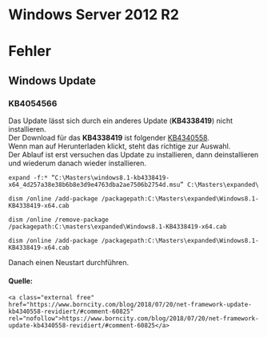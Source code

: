 # Windows Server 2012 R2

# <span class="mw-headline" id="bkmrk-fehler-1">Fehler</span>

## <span class="mw-headline" id="bkmrk-windows-update-1">Windows Update</span>

### <span class="mw-headline" id="bkmrk-kb4054566-1">KB4054566</span>

Das Update lässt sich durch ein anderes Update (**KB4338419**) nicht installieren.  
Der Download für das **KB4338419** ist folgender [KB4340558](https://www.catalog.update.microsoft.com/Search.aspx?q=KB4340558).  
Wenn man auf Herunterladen klickt, steht das richtige zur Auswahl.  
Der Ablauf ist erst versuchen das Update zu installieren, dann deinstallieren und wiederum danach wieder installieren.

```
expand -f:* “C:\Masters\windows8.1-kb4338419-x64_4d257a38e38b6b8e3d9e4763dba2ae7506b2754d.msu” C:\Masters\expanded\

dism /online /add-package /packagepath:C:\Masters\expanded\Windows8.1-KB4338419-x64.cab

dism /online /remove-package /packagepath:C:\masters\expanded\Windows8.1-KB4338419-x64.cab

dism /online /add-package /packagepath:C:\Masters\expanded\Windows8.1-KB4338419-x64.cab
```

Danach einen Neustart durchführen.

#### <span class="mw-headline" id="bkmrk-quelle%3A-1">Quelle:</span>

```
<a class="external free" href="https://www.borncity.com/blog/2018/07/20/net-framework-update-kb4340558-revidiert/#comment-60825" rel="nofollow">https://www.borncity.com/blog/2018/07/20/net-framework-update-kb4340558-revidiert/#comment-60825</a>
```